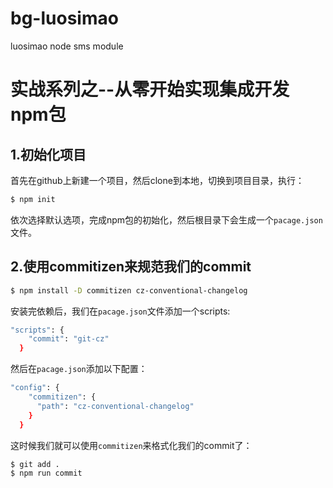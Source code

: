 # bg-luosimao
luosimao node sms module

# 实战系列之--从零开始实现集成开发npm包
## 1.初始化项目
首先在github上新建一个项目，然后clone到本地，切换到项目目录，执行：

```bash
$ npm init
```
 依次选择默认选项，完成npm包的初始化，然后根目录下会生成一个`pacage.json`文件。

## 2.使用commitizen来规范我们的commit

```bash
$ npm install -D commitizen cz-conventional-changelog
```
安装完依赖后，我们在`pacage.json`文件添加一个scripts:
```bash
"scripts": {
    "commit": "git-cz"
  }
```
然后在`pacage.json`添加以下配置：
```bash
"config": {
    "commitizen": {
      "path": "cz-conventional-changelog"
    }
  }
```
这时候我们就可以使用`commitizen`来格式化我们的commit了：
```bash
$ git add .
$ npm run commit
```
